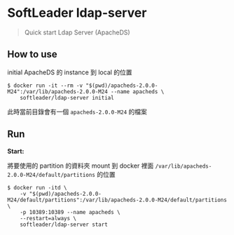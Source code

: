 # SoftLeader ldap-server

>  Quick start Ldap Server (ApacheDS)

## How to use

initial ApacheDS 的 instance 到 local 的位置

```shell
$ docker run -it --rm -v "$(pwd)/apacheds-2.0.0-M24":/var/lib/apacheds-2.0.0-M24 --name apacheds \
    softleader/ldap-server initial
```

此時當前目錄會有一個 `apacheds-2.0.0-M24` 的檔案

## Run

**Start:**

將要使用的 partition 的資料夾 mount 到 docker 裡面 `/var/lib/apacheds-2.0.0-M24/default/partitions` 的位置

```shell
$ docker run -itd \
    -v "$(pwd)/apacheds-2.0.0-M24/default/partitions":/var/lib/apacheds-2.0.0-M24/default/partitions \
    -p 10389:10389 --name apacheds \
    --restart=always \
    softleader/ldap-server start
```


